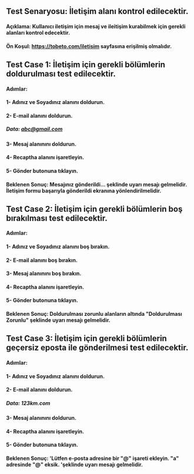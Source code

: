 ## Test Senaryosu: İletişim alanı kontrol edilecektir.
#### Açıklama: Kullanıcı iletişim için mesaj ve ileitişim kurabilmek için gerekli alanları kontrol edecektir.
#### Ön Koşul: https://tobeto.com/iletisim sayfasına erişilmiş olmalıdır.

## Test Case 1: İletişim için gerekli bölümlerin doldurulması test edilecektir.
#### Adımlar:
#### 1- Adınız ve Soyadınız alanını doldurun.
#### 2- E-mail alanını doldurun.
##### Data: abc@gmail.com
#### 3- Mesaj alanınını doldurun.
#### 4- Recaptha alanını işaretleyin.
#### 5- Gönder butonuna tıklayın.
#### Beklenen Sonuç: Mesajınız gönderildi... şeklinde uyarı mesajı gelmelidir. İletişim formu başarıyla gönderildi ekranına yönlendirilmelidir.
   
## Test Case 2: İletişim için gerekli bölümlerin boş bırakılması test edilecektir.
#### Adımlar:
#### 1- Adınız ve Soyadınız alanını boş bırakın.
#### 2- E-mail alanını boş bırakın.
#### 3- Mesaj alanınını boş bırakın.
#### 4- Recaptha alanını işaretleyin.
#### 5- Gönder butonuna tıklayın.
#### Beklenen Sonuç: Doldurulması zorunlu alanların altında "Doldurulması Zorunlu" şeklinde uyarı mesajı gelmelidir. 
 

## Test Case 3: İletişim için gerekli bölümlerin geçersiz eposta ile gönderilmesi test edilecektir.
#### Adımlar:
#### 1- Adınız ve Soyadınız alanını doldurun.
#### 2- E-mail alanını doldurun.
##### Data: 123km.com
#### 3- Mesaj alanınını doldurun.
#### 4- Recaptha alanını işaretleyin.
#### 5- Gönder butonuna tıklayın.
#### Beklenen Sonuç: 'Lütfen e-posta adresine bir "@" işareti ekleyin. "a" adresinde "@" eksik. 'şeklinde uyarı mesajı gelmelidir.

 

